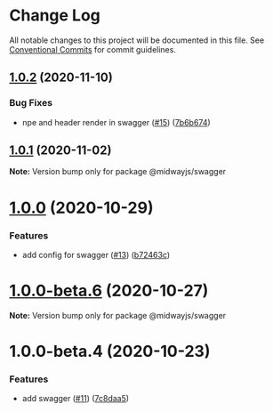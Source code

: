 # Change Log

All notable changes to this project will be documented in this file.
See [Conventional Commits](https://conventionalcommits.org) for commit guidelines.

## [1.0.2](https://github.com/midwayjs/midway-component/compare/@midwayjs/swagger@1.0.1...@midwayjs/swagger@1.0.2) (2020-11-10)


### Bug Fixes

* npe and header render in swagger ([#15](https://github.com/midwayjs/midway-component/issues/15)) ([7b6b674](https://github.com/midwayjs/midway-component/commit/7b6b6743942897905cce91f657bebce989a646dc))





## [1.0.1](https://github.com/midwayjs/midway-component/compare/@midwayjs/swagger@1.0.0...@midwayjs/swagger@1.0.1) (2020-11-02)

**Note:** Version bump only for package @midwayjs/swagger





# [1.0.0](https://github.com/midwayjs/midway-component/compare/@midwayjs/swagger@1.0.0-beta.6...@midwayjs/swagger@1.0.0) (2020-10-29)


### Features

* add config for swagger ([#13](https://github.com/midwayjs/midway-component/issues/13)) ([b72463c](https://github.com/midwayjs/midway-component/commit/b72463c6ab52cf5adff0c185d3a1752a6510690e))





# [1.0.0-beta.6](https://github.com/midwayjs/midway-component/compare/@midwayjs/swagger@1.0.0-beta.4...@midwayjs/swagger@1.0.0-beta.6) (2020-10-27)

**Note:** Version bump only for package @midwayjs/swagger





# 1.0.0-beta.4 (2020-10-23)


### Features

* add swagger ([#11](https://github.com/midwayjs/midway-component/issues/11)) ([7c8daa5](https://github.com/midwayjs/midway-component/commit/7c8daa5b23eaf688b967f5199b6353a69f482e9f))
